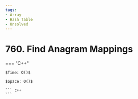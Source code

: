 ```yaml
---
tags:
- Array
- Hash Table
- Unsolved
---
```



# 760. Find Anagram Mappings

=== "C++"

    $Time: O()$

    $Space: O()$

    ``` c++
    ```